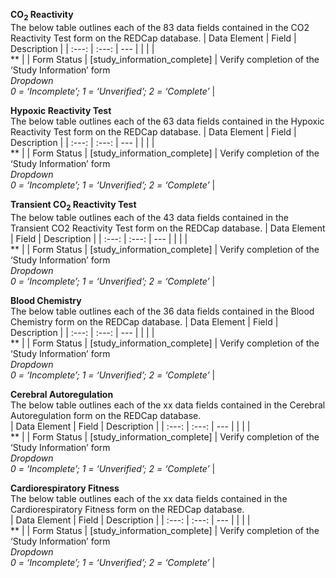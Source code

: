 **CO<sub>2</sub> Reactivity**
<br> The below table outlines each of the 83 data fields contained in the CO2 Reactivity Test form on the REDCap database.
| Data Element | Field | Description |
| :---: | :---: | --- |
|  |  | <br> ** |
| Form Status | [study_information_complete] | Verify completion of the ‘Study Information’ form <br> *Dropdown* <br> *0 = ‘Incomplete’; 1 = ‘Unverified’; 2 = ‘Complete’* |
<br>

**Hypoxic Reactivity Test**
<br>The below table outlines each of the 63 data fields contained in the Hypoxic Reactivity Test form on the REDCap database.
| Data Element | Field | Description |
| :---: | :---: | --- |
|  |  | <br> ** |
| Form Status | [study_information_complete] | Verify completion of the ‘Study Information’ form <br> *Dropdown* <br> *0 = ‘Incomplete’; 1 = ‘Unverified’; 2 = ‘Complete’* |
<br>

**Transient CO<sub>2</sub> Reactivity Test**
<br>The below table outlines each of the 43 data fields contained in the Transient CO2 Reactivity Test form on the REDCap database.
| Data Element | Field | Description |
| :---: | :---: | --- |
|  |  | <br> ** |
| Form Status | [study_information_complete] | Verify completion of the ‘Study Information’ form <br> *Dropdown* <br> *0 = ‘Incomplete’; 1 = ‘Unverified’; 2 = ‘Complete’* |
<br>

**Blood Chemistry**
<br>The below table outlines each of the 36 data fields contained in the Blood Chemistry form on the REDCap database.
| Data Element | Field | Description |
| :---: | :---: | --- |
|  |  | <br> ** |
| Form Status | [study_information_complete] | Verify completion of the ‘Study Information’ form <br> *Dropdown* <br> *0 = ‘Incomplete’; 1 = ‘Unverified’; 2 = ‘Complete’* |
<br>

**Cerebral Autoregulation**
<br>The below table outlines each of the xx data fields contained in the Cerebral Autoregulation form on the REDCap database.   
| Data Element | Field | Description |
| :---: | :---: | --- |
|  |  | <br> ** |
| Form Status | [study_information_complete] | Verify completion of the ‘Study Information’ form <br> *Dropdown* <br> *0 = ‘Incomplete’; 1 = ‘Unverified’; 2 = ‘Complete’* |
<br>

**Cardiorespiratory Fitness**
<br>The below table outlines each of the xx data fields contained in the Cardiorespiratory Fitness form on the REDCap database.   
| Data Element | Field | Description |
| :---: | :---: | --- |
|  |  | <br> ** |
| Form Status | [study_information_complete] | Verify completion of the ‘Study Information’ form <br> *Dropdown* <br> *0 = ‘Incomplete’; 1 = ‘Unverified’; 2 = ‘Complete’* |
<br> 
